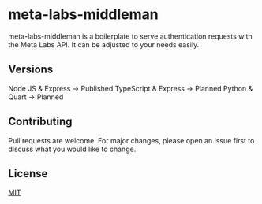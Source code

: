 # meta-labs-middleman
meta-labs-middleman is a boilerplate to serve authentication requests with the Meta Labs API. It can be adjusted to your needs easily.

## Versions
Node JS & Express -> Published
TypeScript & Express -> Planned
Python & Quart -> Planned

## Contributing
Pull requests are welcome. For major changes, please open an issue first to discuss what you would like to change.

## License
[MIT](https://choosealicense.com/licenses/mit/)
